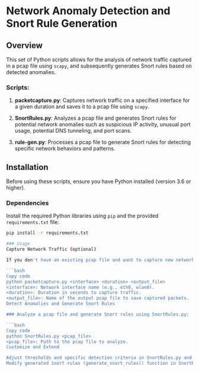 # Network Anomaly Detection and Snort Rule Generation

## Overview

This set of Python scripts allows for the analysis of network traffic captured in a pcap file using `scapy`, and subsequently generates Snort rules based on detected anomalies.

### Scripts:

1. **packetcapture.py**: Captures network traffic on a specified interface for a given duration and saves it to a pcap file using `scapy`.

2. **SnortRules.py**: Analyzes a pcap file and generates Snort rules for potential network anomalies such as suspicious IP activity, unusual port usage, potential DNS tunneling, and port scans.

3. **rule-gen.py**: Processes a pcap file to generate Snort rules for detecting specific network behaviors and patterns.

## Installation

Before using these scripts, ensure you have Python installed (version 3.6 or higher).

### Dependencies

Install the required Python libraries using `pip` and the provided `requirements.txt` file:

```bash
pip install -r requirements.txt

### Usage
Capture Network Traffic (optional)

If you don't have an existing pcap file and want to capture new network traffic:

```bash
Copy code
python packetcapture.py <interface> <duration> <output_file>
<interface>: Network interface name (e.g., eth0, wlan0).
<duration>: Duration in seconds to capture traffic.
<output_file>: Name of the output pcap file to save captured packets.
Detect Anomalies and Generate Snort Rules

### Analyze a pcap file and generate Snort rules using SnortRules.py:

```bash
Copy code
python SnortRules.py <pcap_file>
<pcap_file>: Path to the pcap file to analyze.
Customize and Extend

Adjust thresholds and specific detection criteria in SnortRules.py and rule-gen.py as needed.
Modify generated Snort rules (generate_snort_rules() function in SnortRules.py) to fit your network security requirements.
